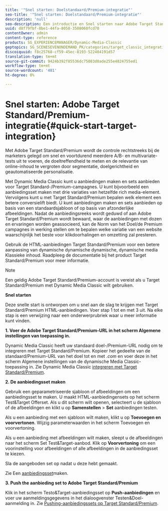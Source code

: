 ```yaml
---
title: '"Snel starten: Doelstandaard/Premium-integratie"'
seo-title: '"Snel starten: Doelstandaard/Premium-integratie"'
description: 'null'
seo-description: Een introductie en Snel starten naar Adobe Target Standard/Premium om u te helpen snel aan de slag te gaan met de integratietechnieken Target Standard/Premium.
uuid: d8f79fbf-8be1-44fa-8058-3508060fcd70
contentOwner: admin
content-type: reference
products: SG_EXPERIENCEMANAGER/Dynamic-Media-Classic
geptopics: SG_SCENESEVENONDEMAND_PK/categories/target_classic_integration
discoiquuid: f8c25768-cf59-45ec-8193-522404191d57
translation-type: tm+mt
source-git-commit: 9424b392f85536dc75083d0ade255e4824755ed1
workflow-type: tm+mt
source-wordcount: '481'
ht-degree: 0%

---
```



# Snel starten: Adobe Target Standard/Premium-integratie{#quick-start-target-integration}

Met Adobe Target Standard/Premium wordt de controle rechtstreeks bij de marketers gelegd om snel en voortdurend meerdere A/B- en multivariate-tests uit te voeren, de doeltreffendheid te meten en de relevantie van online-inhoud te vergroten door segmentatie, doelgerichtheid en geautomatiseerde personalisatie.

Met Dynamic Media Classic kunt u aanbiedingen maken en sets aanbieden voor Target Standard-/Premium-campagnes. U kunt bijvoorbeeld een aanbiedingsset maken met drie variaties van hetzelfde rich media-element. Vervolgens kunt u met Target Standard/Premium bepalen welk element een betere conversielift biedt. U kunt aanbiedingen maken en sets aanbieden op basis van een standaardsjabloon of op basis van afzonderlijke afbeeldingen. Nadat de aanbiedingsreeks wordt geduwd of aan Adobe Target Standard/Premium wordt bewaard, waar de aanbiedingen met dozen en ervaringen worden geassocieerd, kan de Norm van het Doel/de Premium campagnes in werking stellen om te bepalen welke variatie van een website waarschijnlijk het beste voor klikdoorhalingen en omzetting zal presteren.

Gebruik de HTML-aanbiedingen Target Standard/Premium voor een betere aanpassing van dynamische dynamische dynamische, dynamische media Klassieke inhoud. Raadpleeg de documentatie bij het product Target Standard/Premium voor meer informatie.

>[!NOTE]
>
>Een geldig Adobe Target Standard/Premium-account is vereist als u Target Standard/Premium met Dynamic Media Classic wilt gebruiken.

**Snel starten**

Deze snelle start is ontworpen om u snel aan de slag te krijgen met Target Standard/Premium HTML-aanbiedingen. Voer stap 1 tot en met 3 uit. Na elke stap is een verwijzing naar een onderwerprubriek waar u meer informatie kunt vinden.

**1. Voer de Adobe Target Standard/Premium-URL in het scherm Algemene instellingen van toepassing in.**

Dynamic Media Classic heeft uw standaard doel-/Premium-URL nodig om te integreren met Target Standard/Premium. Kopieer het gedeelte van de standaard/Premium-URL van het doel tot en met *.com* en voer deze in het scherm Algemene instellingen van de dynamische Media Classic-toepassing in. Zie Dynamic Media Classic [integreren met Target Standard/Premium](integrating-dmc-with-target.md#integrating-dmc-with-target).

**2. De aanbiedingsset maken**

Gebruik een geparametriseerde sjabloon of afbeeldingen om een aanbiedingsset te maken. U maakt HTML-aanbiedingensets op het scherm Test&amp;Target Offerset. Als u dit scherm wilt openen, selecteert u de sjabloon of de afbeeldingen en klikt u op **Samenstellen** > **Set** aanbiedingen testen.

Als u een aanbieding met een sjabloon wilt maken, klikt u op **Toevoegen en voorvertonen**. Wijzig parameterwaarden in het scherm Toevoegen en voorvertoning.

Als u een aanbieding met afbeeldingen wilt maken, sleept u de afbeeldingen naar het scherm Set Test&amp;Target-aanbod. Klik op **Voorvertoning** om een voorinstelling voor afbeeldingen of alle afbeeldingen in de aanbiedingsset te kiezen.

Sla de aangeboden set op nadat u deze hebt gemaakt.

Zie Een [aanbiedingsset](creating-offer-set.md#creating_an_offer_set)maken.

**3. Push the aanbieding set to Adobe Target Standard/Premium**

Klik in het scherm Testo&amp;Target-aanbiedingsset op **Push-aanbiedingen** en voer uw aanmeldingsgegevens in het dialoogvenster Testen&amp;Doel-aanmelding in. Zie [Pushing-aanbiedingssets op Target Standard/Premium](pushing-offer-sets-target.md#pushing_offer_sets_to_target).
